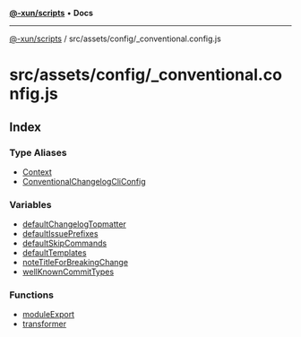 [**@-xun/scripts**](../../../../README.md) • **Docs**

***

[@-xun/scripts](../../../../README.md) / src/assets/config/\_conventional.config.js

# src/assets/config/\_conventional.config.js

## Index

### Type Aliases

- [Context](type-aliases/Context.md)
- [ConventionalChangelogCliConfig](type-aliases/ConventionalChangelogCliConfig.md)

### Variables

- [defaultChangelogTopmatter](variables/defaultChangelogTopmatter.md)
- [defaultIssuePrefixes](variables/defaultIssuePrefixes.md)
- [defaultSkipCommands](variables/defaultSkipCommands.md)
- [defaultTemplates](variables/defaultTemplates.md)
- [noteTitleForBreakingChange](variables/noteTitleForBreakingChange.md)
- [wellKnownCommitTypes](variables/wellKnownCommitTypes.md)

### Functions

- [moduleExport](functions/moduleExport.md)
- [transformer](functions/transformer.md)
